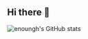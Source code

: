## Hi there 👋
![enoungh's GitHub stats](https://github-readme-stats.vercel.app/api?username=enoungh&show_icons=true&theme=transparent)
